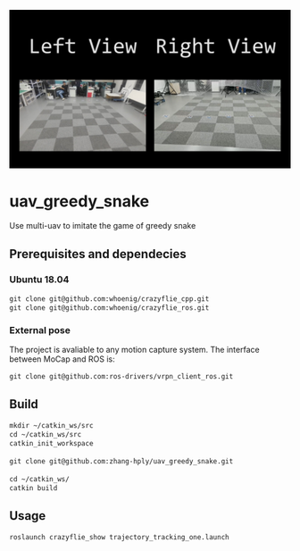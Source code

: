 [![IMAGE ALT TEXT HERE](./resources/greedy_snake_main.jpg)](https://www.bilibili.com/video/BV1mP4y1V7gY?spm_id_from=333.999.0.0)
# uav_greedy_snake

Use multi-uav to imitate the game of greedy snake

## Prerequisites and dependecies

### Ubuntu 18.04

```
git clone git@github.com:whoenig/crazyflie_cpp.git
git clone git@github.com:whoenig/crazyflie_ros.git
```
### External pose
The project is avaliable to any motion capture system. The interface between MoCap and ROS is:
```
git clone git@github.com:ros-drivers/vrpn_client_ros.git
```

## Build

```
mkdir ~/catkin_ws/src
cd ~/catkin_ws/src
catkin_init_workspace

git clone git@github.com:zhang-hply/uav_greedy_snake.git

cd ~/catkin_ws/
catkin build
```
## Usage

```
roslaunch crazyflie_show trajectory_tracking_one.launch
```